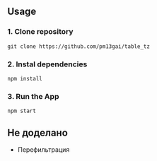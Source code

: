 ## Usage

### 1. Clone repository

```
git clone https://github.com/pm13gai/table_tz
```

### 2. Instal dependencies

```
npm install
```

### 3. Run the App

```
npm start
```

## Не доделано

- Перефильтрация
